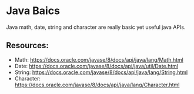 # Java Baics
Java math, date, string and character are really basic yet useful java APIs.

## Resources:
* Math: https://docs.oracle.com/javase/8/docs/api/java/lang/Math.html
* Date: https://docs.oracle.com/javase/8/docs/api/java/util/Date.html
* String: https://docs.oracle.com/javase/8/docs/api/java/lang/String.html
* Character: https://docs.oracle.com/javase/8/docs/api/java/lang/Character.html

